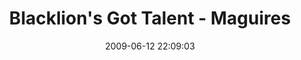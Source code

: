 ---
id: 72157637870577395
title: Blacklion's Got Talent - Maguires
cover: https://farm3.staticflickr.com/2882/10960467744_892db7d12f_q.jpg
date: 2009-06-12 22:09:03
photos:
  - thumbnail: https://farm3.staticflickr.com/2882/10960467744_892db7d12f_q.jpg
    original: https://farm3.staticflickr.com/2882/10960467744_131694a201_o.jpg
    title: DSCF9095
  - thumbnail: https://farm4.staticflickr.com/3802/10960467464_2d7d198b2e_q.jpg
    original: https://farm4.staticflickr.com/3802/10960467464_0ae90e69b8_o.jpg
    title: DSCF9097
  - thumbnail: https://farm4.staticflickr.com/3817/10960516403_5df45061b2_q.jpg
    original: https://farm4.staticflickr.com/3817/10960516403_d4a0cf80fc_o.jpg
    title: DSCF9098
  - thumbnail: https://farm4.staticflickr.com/3704/10960291545_5739d645b7_q.jpg
    original: https://farm4.staticflickr.com/3704/10960291545_16579d6c22_o.jpg
    title: DSCF9099
  - thumbnail: https://farm4.staticflickr.com/3809/10960525033_e2ef549b89_q.jpg
    original: https://farm4.staticflickr.com/3809/10960525033_bd04b4e0f7_o.jpg
    title: DSCF9100
  - thumbnail: https://farm4.staticflickr.com/3753/10960516083_09b8f168d0_q.jpg
    original: https://farm4.staticflickr.com/3753/10960516083_59f2450cbd_o.jpg
    title: DSCF9101
  - thumbnail: https://farm6.staticflickr.com/5531/10960524713_4dac59e2d4_q.jpg
    original: https://farm6.staticflickr.com/5531/10960524713_b7314f29e6_o.jpg
    title: DSCF9102
  - thumbnail: https://farm8.staticflickr.com/7396/10960300555_8c0c63b08f_q.jpg
    original: https://farm8.staticflickr.com/7396/10960300555_0f6d312231_o.jpg
    title: DSCF9103
  - thumbnail: https://farm8.staticflickr.com/7372/10960374376_9aaeda9ec4_q.jpg
    original: https://farm8.staticflickr.com/7372/10960374376_4a979ccb60_o.jpg
    title: DSCF9107
  - thumbnail: https://farm3.staticflickr.com/2850/10960300285_f458ca891c_q.jpg
    original: https://farm3.staticflickr.com/2850/10960300285_cdcc68992d_o.jpg
    title: DSCF9108
  - thumbnail: https://farm8.staticflickr.com/7406/10960373856_fa325fd5b2_q.jpg
    original: https://farm8.staticflickr.com/7406/10960373856_c16ea23ef3_o.jpg
    title: DSCF9109
  - thumbnail: https://farm4.staticflickr.com/3679/10960473834_ac21aef88c_q.jpg
    original: https://farm4.staticflickr.com/3679/10960473834_c93c1cbed6_o.jpg
    title: DSCF9112
  - thumbnail: https://farm4.staticflickr.com/3740/10960523233_23b8586dfa_q.jpg
    original: https://farm4.staticflickr.com/3740/10960523233_86d8bcdc98_o.jpg
    title: DSCF9113
  - thumbnail: https://farm3.staticflickr.com/2877/10960298925_a32579cc55_q.jpg
    original: https://farm3.staticflickr.com/2877/10960298925_0ab13422b7_o.jpg
    title: DSCF9114
  - thumbnail: https://farm6.staticflickr.com/5541/10960298475_6bbced21ca_q.jpg
    original: https://farm6.staticflickr.com/5541/10960298475_d2de1b7a8b_o.jpg
    title: DSCF9115
  - thumbnail: https://farm8.staticflickr.com/7422/10960298155_4dbdba68a4_q.jpg
    original: https://farm8.staticflickr.com/7422/10960298155_9935c5d1ce_o.jpg
    title: DSCF9117
  - thumbnail: https://farm4.staticflickr.com/3688/10960466524_6d4677b812_q.jpg
    original: https://farm4.staticflickr.com/3688/10960466524_469fdd4916_o.jpg
    title: DSCF9118
  - thumbnail: https://farm4.staticflickr.com/3692/10960521903_f1762ddfe3_q.jpg
    original: https://farm4.staticflickr.com/3692/10960521903_5fe66eff72_o.jpg
    title: DSCF9119
  - thumbnail: https://farm4.staticflickr.com/3753/10960371236_b1d7d929ba_q.jpg
    original: https://farm4.staticflickr.com/3753/10960371236_ba8bb9f941_o.jpg
    title: DSCF9122
  - thumbnail: https://farm4.staticflickr.com/3756/10960521083_725a7e084c_q.jpg
    original: https://farm4.staticflickr.com/3756/10960521083_fcb5b379df_o.jpg
    title: DSCF9123
  - thumbnail: https://farm6.staticflickr.com/5472/10960370566_75e95e75b7_q.jpg
    original: https://farm6.staticflickr.com/5472/10960370566_3cb779ddce_o.jpg
    title: DSCF9125
  - thumbnail: https://farm4.staticflickr.com/3793/10960520743_f0ebd3bc17_q.jpg
    original: https://farm4.staticflickr.com/3793/10960520743_2a1bbcdfc5_o.jpg
    title: DSCF9126
  - thumbnail: https://farm4.staticflickr.com/3682/10960296565_42c582ecda_q.jpg
    original: https://farm4.staticflickr.com/3682/10960296565_88c47842b1_o.jpg
    title: DSCF9127
  - thumbnail: https://farm8.staticflickr.com/7401/10960370126_c0431448a7_q.jpg
    original: https://farm8.staticflickr.com/7401/10960370126_e69e03ce8f_o.jpg
    title: DSCF9128
  - thumbnail: https://farm6.staticflickr.com/5529/10960470594_f6e47e63b4_q.jpg
    original: https://farm6.staticflickr.com/5529/10960470594_807a9b5e06_o.jpg
    title: DSCF9130
  - thumbnail: https://farm4.staticflickr.com/3695/10960369276_775e8afdfa_q.jpg
    original: https://farm4.staticflickr.com/3695/10960369276_7d47f62519_o.jpg
    title: DSCF9131
  - thumbnail: https://farm6.staticflickr.com/5480/10960518883_98e689a42a_q.jpg
    original: https://farm6.staticflickr.com/5480/10960518883_15f798ddbf_o.jpg
    title: DSCF9133
  - thumbnail: https://farm4.staticflickr.com/3746/10960518433_16a5226172_q.jpg
    original: https://farm4.staticflickr.com/3746/10960518433_f8367409ae_o.jpg
    title: DSCF9134
  - thumbnail: https://farm4.staticflickr.com/3722/10960518323_850780dbe4_q.jpg
    original: https://farm4.staticflickr.com/3722/10960518323_dd0d18fdf5_o.jpg
    title: DSCF9135
  - thumbnail: https://farm6.staticflickr.com/5546/10960518013_46014299a3_q.jpg
    original: https://farm6.staticflickr.com/5546/10960518013_44cdd535fd_o.jpg
    title: DSCF9141
  - thumbnail: https://farm6.staticflickr.com/5481/10960468614_313b3e7330_q.jpg
    original: https://farm6.staticflickr.com/5481/10960468614_7472c96a64_o.jpg
    title: DSCF9142
  - thumbnail: https://farm4.staticflickr.com/3732/10960293665_c1b5511973_q.jpg
    original: https://farm4.staticflickr.com/3732/10960293665_a7a2e27f2f_o.jpg
    title: DSCF9143
---